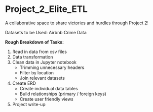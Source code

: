 # Project_2_Elite_ETL
A collaborative space to share victories and hurdles through Project 2!


Datasets to be Used: 
Airbnb
Crime Data

**Rough Breakdown of Tasks:** 
1) Read in data from csv files
2) Data transformation
3) Clean data in Jupyter notebook
    - Trimming unnecessary headers
    - Filter by location
    - Join relevant datasets
4) Create ERD
    - Create individual data tables
    - Build relationships (primary / foreign keys)
    - Create user friendly views
5) Project write-up
